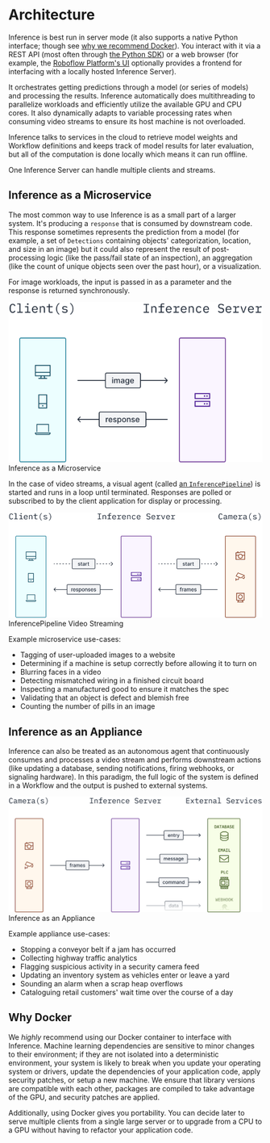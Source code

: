 # Architecture

Inference is best run in server mode (it also supports a native Python interface;
though see [why we recommend Docker](#why-docker)). You interact with it via a REST API
(most often through [the Python SDK](/inference_helpers/inference_sdk.md)) or a web
browser (for example, the [Roboflow Platform's UI](https://app.roboflow.com) optionally
provides a frontend for interfacing with a locally hosted Inference Server).

It orchestrates getting predictions through a model (or series of models) and
processing the results. Inference automatically does multithreading to parallelize
workloads and efficiently utilize the available GPU and CPU cores. It also dynamically
adapts to variable processing rates when consuming video streams to ensure its host
machine is not overloaded.

Inference talks to services in the cloud to retrieve model weights and
Workflow definitions and keeps track of model results for later evaluation, but
all of the computation is done locally which means it can run offline.

One Inference Server can handle multiple clients and streams.

## Inference as a Microservice

The most common way to use Inference is as a small part of a larger system. It's
producing a `response` that is consumed by downstream code. This response sometimes
represents the prediction from a model (for example, a set of `Detections` containing
objects' categorization, location, and size in an image) but it could also represent
the result of post-processing logic (like the pass/fail state of an inspection), an
aggregation (like the count of unique objects seen over the past hour), or a visualization.

For image workloads, the input is passed in as a parameter and the response is
returned synchronously.

<div class="imageContainer">
    <div><img src="/images/architecture/microservice.svg" /></div>
    <div class="caption">Inference as a Microservice</div>
</div>

In the case of video streams, a visual agent
(called [an `InferencePipeline`](/workflows/video_processing/overview.md))
is started and runs in a loop until terminated. Responses are polled or subscribed
to by the client application for display or processing.

<div class="imageContainer">
    <div><img src="/images/architecture/pipeline.svg" /></div>
    <div class="caption">InferencePipeline Video Streaming</div>
</div>

Example microservice use-cases:

* Tagging of user-uploaded images to a website
* Determining if a machine is setup correctly before allowing it to turn on
* Blurring faces in a video
* Detecting mismatched wiring in a finished circuit board
* Inspecting a manufactured good to ensure it matches the spec
* Validating that an object is defect and blemish free
* Counting the number of pills in an image

## Inference as an Appliance

Inference can also be treated as an autonomous agent that continuously consumes and
processes a video stream and performs downstream actions (like updating a database,
sending notifications, firing webhooks, or signaling hardware). In this paradigm,
the full logic of the system is defined in a Workflow and the output is pushed to
external systems.

<div class="imageContainer">
    <div><img src="/images/architecture/appliance.svg" /></div>
    <div class="caption">Inference as an Appliance</div>
</div>

Example appliance use-cases:

* Stopping a conveyor belt if a jam has occurred
* Collecting highway traffic analytics
* Flagging suspicious activity in a security camera feed
* Updating an inventory system as vehicles enter or leave a yard
* Sounding an alarm when a scrap heap overflows
* Cataloguing retail customers' wait time over the course of a day

## Why Docker

We _highly_ recommend using our Docker container to interface with Inference. Machine
learning dependencies are sensitive to minor changes to their environment; if they
are not isolated into a deterministic environment, your system is likely to break
when you update your operating system or drivers, update the dependencies of your
application code, apply security patches, or setup a new machine. We ensure that
library versions are compatible with each other, packages are compiled to take 
advantage of the GPU, and security patches are applied.

Additionally, using Docker gives you portability. You can decide later to serve
multiple clients from a single large server or to upgrade from a CPU to a GPU
without having to refactor your application code.
